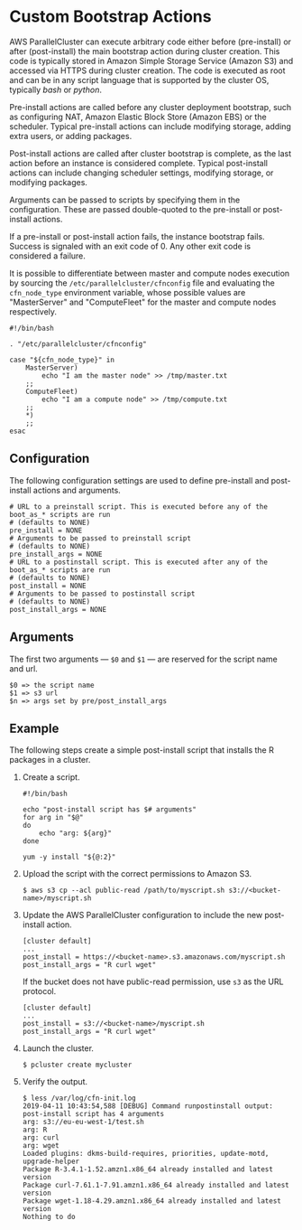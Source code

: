 # Custom Bootstrap Actions<a name="pre_post_install"></a>

AWS ParallelCluster can execute arbitrary code either before \(pre\-install\) or after \(post\-install\) the main bootstrap action during cluster creation\. This code is typically stored in Amazon Simple Storage Service \(Amazon S3\) and accessed via HTTPS during cluster creation\. The code is executed as root and can be in any script language that is supported by the cluster OS, typically *bash* or *python*\.

Pre\-install actions are called before any cluster deployment bootstrap, such as configuring NAT, Amazon Elastic Block Store \(Amazon EBS\) or the scheduler\. Typical pre\-install actions can include modifying storage, adding extra users, or adding packages\.

Post\-install actions are called after cluster bootstrap is complete, as the last action before an instance is considered complete\. Typical post\-install actions can include changing scheduler settings, modifying storage, or modifying packages\.

Arguments can be passed to scripts by specifying them in the configuration\. These are passed double\-quoted to the pre\-install or post\-install actions\.

If a pre\-install or post\-install action fails, the instance bootstrap fails\. Success is signaled with an exit code of 0\. Any other exit code is considered a failure\.

It is possible to differentiate between master and compute nodes execution by sourcing the `/etc/parallelcluster/cfnconfig` file and evaluating the `cfn_node_type` environment variable, whose possible values are "MasterServer" and "ComputeFleet" for the master and compute nodes respectively\.

```
#!/bin/bash

. "/etc/parallelcluster/cfnconfig"

case "${cfn_node_type}" in
    MasterServer)
        echo "I am the master node" >> /tmp/master.txt
    ;;
    ComputeFleet)
        echo "I am a compute node" >> /tmp/compute.txt
    ;;
    *)
    ;;
esac
```

## Configuration<a name="configuration"></a>

The following configuration settings are used to define pre\-install and post\-install actions and arguments\.

```
# URL to a preinstall script. This is executed before any of the boot_as_* scripts are run
# (defaults to NONE)
pre_install = NONE
# Arguments to be passed to preinstall script
# (defaults to NONE)
pre_install_args = NONE
# URL to a postinstall script. This is executed after any of the boot_as_* scripts are run
# (defaults to NONE)
post_install = NONE
# Arguments to be passed to postinstall script
# (defaults to NONE)
post_install_args = NONE
```

## Arguments<a name="arguments"></a>

The first two arguments — `$0` and `$1` — are reserved for the script name and url\.

```
$0 => the script name
$1 => s3 url
$n => args set by pre/post_install_args
```

## Example<a name="example"></a>

The following steps create a simple post\-install script that installs the R packages in a cluster\.

1. Create a script\.

   ```
   #!/bin/bash
   
   echo "post-install script has $# arguments"
   for arg in "$@"
   do
       echo "arg: ${arg}"
   done
   
   yum -y install "${@:2}"
   ```

1. Upload the script with the correct permissions to Amazon S3\.

   ```
   $ aws s3 cp --acl public-read /path/to/myscript.sh s3://<bucket-name>/myscript.sh
   ```

1. Update the AWS ParallelCluster configuration to include the new post\-install action\.

   ```
   [cluster default]
   ...
   post_install = https://<bucket-name>.s3.amazonaws.com/myscript.sh
   post_install_args = "R curl wget"
   ```

   If the bucket does not have public\-read permission, use `s3` as the URL protocol\.

   ```
   [cluster default]
   ...
   post_install = s3://<bucket-name>/myscript.sh
   post_install_args = "R curl wget"
   ```

1. Launch the cluster\.

   ```
   $ pcluster create mycluster
   ```

1. Verify the output\.

   ```
   $ less /var/log/cfn-init.log
   2019-04-11 10:43:54,588 [DEBUG] Command runpostinstall output: post-install script has 4 arguments
   arg: s3://eu-eu-west-1/test.sh
   arg: R
   arg: curl
   arg: wget
   Loaded plugins: dkms-build-requires, priorities, update-motd, upgrade-helper
   Package R-3.4.1-1.52.amzn1.x86_64 already installed and latest version
   Package curl-7.61.1-7.91.amzn1.x86_64 already installed and latest version
   Package wget-1.18-4.29.amzn1.x86_64 already installed and latest version
   Nothing to do
   ```